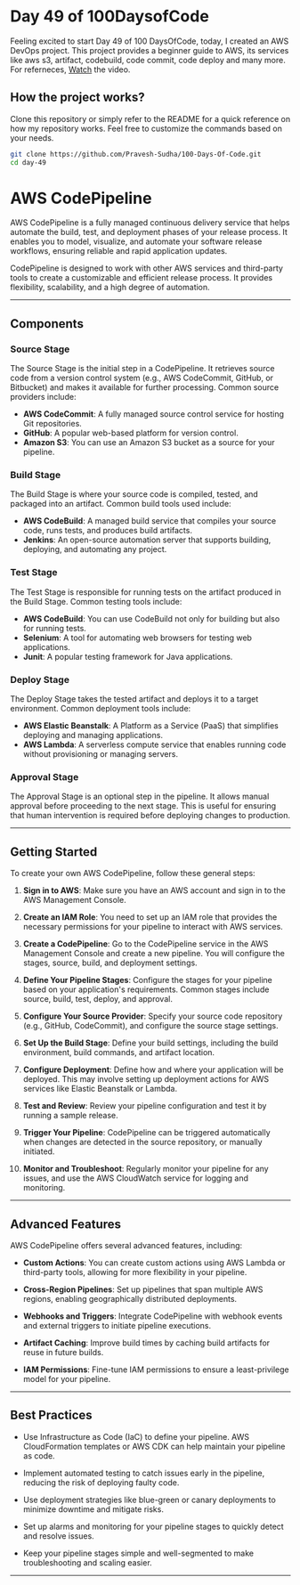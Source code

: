 # Day 49 of 100DaysofCode

Feeling excited to start Day 49 of 100 DaysOfCode, today, I created an AWS DevOps project. This project provides a beginner guide to AWS, its services like aws s3, artifact, codebuild, code commit, code deploy and many more. For referneces, [Watch](https://youtu.be/IUF-pfbYGvg?si=hu1DHRhcbn2rfT6W) the video.

## How the project works?

Clone this repository or simply refer to the README for a quick reference on how my repository works. Feel free to customize the commands based on your needs.

```bash
git clone https://github.com/Pravesh-Sudha/100-Days-Of-Code.git
cd day-49
```

# AWS CodePipeline 

AWS CodePipeline is a fully managed continuous delivery service that helps automate the build, test, and deployment phases of your release process. It enables you to model, visualize, and automate your software release workflows, ensuring reliable and rapid application updates.

CodePipeline is designed to work with other AWS services and third-party tools to create a customizable and efficient release process. It provides flexibility, scalability, and a high degree of automation.

---

## Components

### Source Stage
The Source Stage is the initial step in a CodePipeline. It retrieves source code from a version control system (e.g., AWS CodeCommit, GitHub, or Bitbucket) and makes it available for further processing. Common source providers include:

- **AWS CodeCommit**: A fully managed source control service for hosting Git repositories.
- **GitHub**: A popular web-based platform for version control.
- **Amazon S3**: You can use an Amazon S3 bucket as a source for your pipeline.

### Build Stage
The Build Stage is where your source code is compiled, tested, and packaged into an artifact. Common build tools used include:

- **AWS CodeBuild**: A managed build service that compiles your source code, runs tests, and produces build artifacts.
- **Jenkins**: An open-source automation server that supports building, deploying, and automating any project.

### Test Stage
The Test Stage is responsible for running tests on the artifact produced in the Build Stage. Common testing tools include:

- **AWS CodeBuild**: You can use CodeBuild not only for building but also for running tests.
- **Selenium**: A tool for automating web browsers for testing web applications.
- **Junit**: A popular testing framework for Java applications.

### Deploy Stage
The Deploy Stage takes the tested artifact and deploys it to a target environment. Common deployment tools include:

- **AWS Elastic Beanstalk**: A Platform as a Service (PaaS) that simplifies deploying and managing applications.
- **AWS Lambda**: A serverless compute service that enables running code without provisioning or managing servers.

### Approval Stage
The Approval Stage is an optional step in the pipeline. It allows manual approval before proceeding to the next stage. This is useful for ensuring that human intervention is required before deploying changes to production.

---

## Getting Started

To create your own AWS CodePipeline, follow these general steps:

1. **Sign in to AWS**: Make sure you have an AWS account and sign in to the AWS Management Console.

2. **Create an IAM Role**: You need to set up an IAM role that provides the necessary permissions for your pipeline to interact with AWS services.

3. **Create a CodePipeline**: Go to the CodePipeline service in the AWS Management Console and create a new pipeline. You will configure the stages, source, build, and deployment settings.

4. **Define Your Pipeline Stages**: Configure the stages for your pipeline based on your application's requirements. Common stages include source, build, test, deploy, and approval.

5. **Configure Your Source Provider**: Specify your source code repository (e.g., GitHub, CodeCommit), and configure the source stage settings.

6. **Set Up the Build Stage**: Define your build settings, including the build environment, build commands, and artifact location.

7. **Configure Deployment**: Define how and where your application will be deployed. This may involve setting up deployment actions for AWS services like Elastic Beanstalk or Lambda.

8. **Test and Review**: Review your pipeline configuration and test it by running a sample release.

9. **Trigger Your Pipeline**: CodePipeline can be triggered automatically when changes are detected in the source repository, or manually initiated.

10. **Monitor and Troubleshoot**: Regularly monitor your pipeline for any issues, and use the AWS CloudWatch service for logging and monitoring.

---

## Advanced Features

AWS CodePipeline offers several advanced features, including:

- **Custom Actions**: You can create custom actions using AWS Lambda or third-party tools, allowing for more flexibility in your pipeline.

- **Cross-Region Pipelines**: Set up pipelines that span multiple AWS regions, enabling geographically distributed deployments.

- **Webhooks and Triggers**: Integrate CodePipeline with webhook events and external triggers to initiate pipeline executions.

- **Artifact Caching**: Improve build times by caching build artifacts for reuse in future builds.

- **IAM Permissions**: Fine-tune IAM permissions to ensure a least-privilege model for your pipeline.

---

## Best Practices

- Use Infrastructure as Code (IaC) to define your pipeline. AWS CloudFormation templates or AWS CDK can help maintain your pipeline as code.

- Implement automated testing to catch issues early in the pipeline, reducing the risk of deploying faulty code.

- Use deployment strategies like blue-green or canary deployments to minimize downtime and mitigate risks.

- Set up alarms and monitoring for your pipeline stages to quickly detect and resolve issues.

- Keep your pipeline stages simple and well-segmented to make troubleshooting and scaling easier.

---


